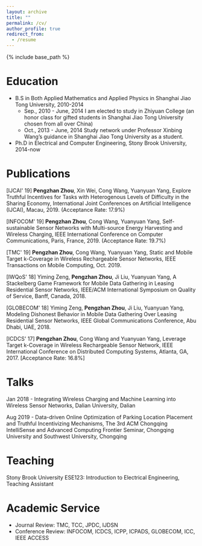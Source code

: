 ```yaml
---
layout: archive
title: ""
permalink: /cv/
author_profile: true
redirect_from:
  - /resume
---
```


{% include base_path %}

Education
======
* B.S in Both Applied Mathematics and Applied Physics in Shanghai Jiao Tong University, 2010-2014
  * Sep., 2010 - June, 2014 I am elected to study in Zhiyuan College (an honor class for gifted students in Shanghai Jiao Tong University chosen from all over China)
  * Oct., 2013 - June, 2014 Study network under Professor  Xinbing Wang’s guidance in Shanghai Jiao Tong University as a student.
* Ph.D in Electrical and Computer Engineering, Stony Brook University, 2014-now



Publications
======
[IJCAI' 19] **Pengzhan Zhou**, Xin Wei, Cong Wang, Yuanyuan Yang, Explore Truthful Incentives for Tasks with Heterogenous Levels of Difficulty in the Sharing Economy, International Joint Conferences on Artificial Intelligence (IJCAI), Macau, 2019. (Acceptance Rate: 17.9%)

[INFOCOM' 19] **Pengzhan Zhou**, Cong Wang, Yuanyuan Yang, Self-sustainable Sensor Networks with Multi-source Energy Harvesting and Wireless Charging, IEEE International Conference on Computer Communications, Paris, France, 2019. (Acceptance Rate: 19.7%)

[TMC' 19] **Pengzhan Zhou**, Cong Wang, Yuanyuan Yang, Static and Mobile Target k-Coverage in Wireless Rechargeable Sensor Networks, IEEE Transactions on Mobile Computing, Oct. 2019.

[IWQoS' 18] Yiming Zeng, **Pengzhan Zhou**, Ji Liu, Yuanyuan Yang, A Stackelberg Game Framework for Mobile Data Gathering in Leasing Residential Sensor Networks,  IEEE/ACM International Symposium on Quality of Service, Banff, Canada, 2018.

[GLOBECOM' 18] Yiming Zeng, **Pengzhan Zhou**, Ji Liu, Yuanyuan Yang, Modeling Dishonest Behavior in Mobile Data Gathering Over Leasing Residential Sensor Networks, IEEE Global Communications Conference, Abu Dhabi, UAE, 2018.

[ICDCS' 17] **Pengzhan Zhou**, Cong Wang and Yuanyuan Yang, Leverage Target k-Coverage in Wireless Rechargeable Sensor Network, IEEE International Conference on Distributed Computing Systems, Atlanta, GA, 2017. [Acceptance Rate: 16.8%]


  
Talks
======
Jan 2018 - Integrating Wireless Charging and Machine Learning into Wireless Sensor Networks,  Dalian University, Dalian

Aug 2019 - Data-driven Online Optimization of Parking Location Placement and Truthful Incentivizing Mechanisms, The 3rd ACM Chongqing IntelliSense and Advanced Computing Frontier Seminar, Chongqing University and Southwest University, Chongqing

  
Teaching
======
Stony Brook University ESE123: Introduction to Electrical Engineering, Teaching Assistant

  
Academic Service
======
* Journal Review: TMC, TCC, JPDC, IJDSN
* Conference Review: INFOCOM, ICDCS, ICPP, ICPADS, GLOBECOM, ICC, IEEE ACCESS
